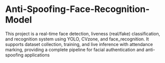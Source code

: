 # Anti-Spoofing-Face-Recognition-Model
This project is a real-time face detection, liveness (real/fake) classification, and recognition system using YOLO, CVzone, and face_recognition. It supports dataset collection, training, and live inference with attendance marking, providing a complete pipeline for facial authentication and anti-spoofing applications
